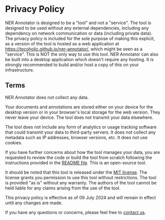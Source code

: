 # Privacy Policy

NER Annotator is designed to be a "tool" and not a "service". The tool is designed to be used without any external dependencies, including any dependency on network communication or data (including private data). The privacy policy is included for the sole purpose of making this explicit, as a version of the tool is hosted as a web application at https://tecoholic.github.io/ner-annotator/, which might be seen as a "service". This is NOT the only way to use this tool. NER Annotator can also be built into a desktop application which doesn't require any hosting. It is strongly recommended to build and/or host a copy of this on your infrastructure.

## Terms

NER Annotator does not collect any data.

Your documents and annotations are stored either on your device for the desktop version or in your browser's local storage for the web version. They never leave your device. The tool does not transmit your data elsewhere.

The tool does not include any form of analytics or usage tracking software that could transmit your data to third-party servers. It does not collect any metadata such as IP addresses, browser versions, etc. It does not use cookies.

If you have further concerns about how the tool manages your data, you are requested to review the code or build the tool from scratch following the instructions provided in the [README file](./README.md). This is an open-source tool.

It should be noted that this tool is released under the [MIT license](./LICENSE). The license grants you permission to use this tool without restrictions. The tool is provided "as is" without any warranty. The authors of the tool cannot be held liable for any claims arising from the use of the tool.

This privacy policy is effective as of 09 July 2024 and will remain in effect until any changes are made.

If you have any questions or concerns, please feel free to [contact us](https://github.com/tecoholic/ner-annotator/discussions/114).

